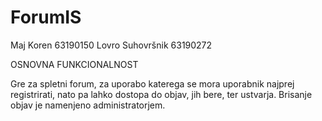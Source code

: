 # ForumIS

Maj Koren 63190150
Lovro Suhovršnik 63190272

OSNOVNA FUNKCIONALNOST

Gre za spletni forum, za uporabo katerega se mora uporabnik najprej registrirati, nato pa lahko dostopa do objav, jih bere, ter ustvarja. 
Brisanje objav je namenjeno administratorjem.
